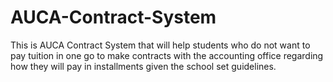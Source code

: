 # AUCA-Contract-System
This is AUCA Contract System that will help students who do not want to pay tuition in one go to make contracts with the accounting office regarding how they will pay in installments given the school set guidelines.

